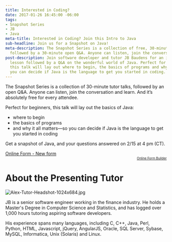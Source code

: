 ```yaml
---
title: Interested in Coding?
date: 2017-01-26 16:45:00 -06:00
tags:
- Snapshot Series
- JB
- Java
meta-title: Interested in Coding? Join this Intro to Java
sub-headline: Join us for a Snapshot on Java!
meta-description: The Snapshot Series is a collection of free, 30-minute tutor talks
  followed by a 30-minute open Q&A. Anyone can listen, join the conversation and learn.
post-description: Join software developer and tutor JB Baudens for an introductory
  lesson followed by a Q&A on the wonderful world of Java. Perfect for beginners,
  this talk will lay out where to begin, the basics of programs and why it all matters—so
  you can decide if Java is the language to get you started in coding.
---
```


The Snapshot Series is a collection of 30-minute tutor talks, followed by an open Q&A. Anyone can listen, join the conversation and learn. And it’s absolutely free for every attendee.

Perfect for beginners, this talk will lay out the basics of Java:
* where to begin
* the basics of programs 
* and why it all matters—so you can decide if Java is the language to get you started in coding

Get a snapshot of Java, and your questions answered on 2/15 at 4 pm (CT). 

<script type="text/javascript" src="https://wyzant.formstack.com/forms/js.php/new_form">
</script>
<noscript>
    <a href="https://wyzant.formstack.com/forms/new_form" title="Online Form">Online Form - New form</a>
</noscript>
<div style="text-align:right; font-size:x-small;">
    <a href="http://www.formstack.com?utm_source=jsembed&utm_medium=product&utm_campaign=product+branding&fa=h,2562507" title="Online Form Builder">Online Form Builder</a>
</div>

# About the Presenting Tutor #
![Alex-Tutor-Headshot-1024x684.jpg](/blog/uploads/Alex-Tutor-Headshot-1024x684.jpg)

JB is a senior software engineer working in the finance industry. He holds a Master's Degree in Computer Science and Statistics, and has logged over 1,000 hours tutoring aspiring software developers.

His experience spans many languages, including C, C++, Java, Perl, Python, HTML, Javascript, jQuery, AngularJS, Oracle, SQL Server, Sybase, MySQL, Informatica, Unix (Solaris) and Linux.